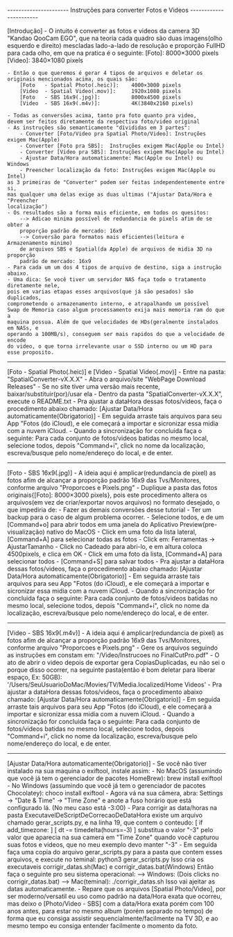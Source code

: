---------------------- Instruções para converter Fotos e Videos -----------------------

[Introdução]
	- O intuito é converter as fotos e videos da camera 3D "Kandao QooCam EGO", 
	que na teoria cada quadro são duas imagens(olho esquerdo e direito)
	mescladas lado-a-lado de resolução e proporção FullHD para cada olho, 
	em que na pratica é o seguinte:
	 	[Foto]:  8000×3000 pixels
	 	[Video]: 3840×1080 pixels

	- Então o que queremos é gerar 4 tipos de arquivos e deletar os 
	originais mencionados acima, os quais são:
		[Foto 	- Spatial Photo(.heic)]: 	4000×3000 pixels
		[Video 	- Spatial Video(.mov)]: 	1920x1080 pixels
		[Foto 	- SBS 16x9(.jpg)]: 			8000x4500 pixels
		[Video 	- SBS 16x9(.m4v)]: 			4K(3840x2160 pixels)

	- Todas as conversões acima, tanto pra foto quanto pra video,
	devem ser feitos diretamente da respectiva foto/video original
	- As instruções são semanticamente "divididas em 3 partes":
		- Converter [Foto/Video pra Spatial Photo/Video]: Instruções exigem Mac(Apple)
		- Converter [Foto pra SBS]:  Instruções exigem Mac(Apple ou Intel)
		- Converter [Video pra SBS]: Instruções exigem Mac(Apple ou Intel)
		- Ajustar Data/Hora automaticamente: Mac(Apple ou Intel) ou Windows
		- Preencher localização da foto: Instruções exigem Mac(Apple ou Intel)
	as 3 primeiras de "Converter" podem ser feitas independentemente entre si,
	mas qualquer uma delas exige as duas ultimas ("Ajustar Data/Hora e "Preencher 
	localização")
	- Os resultados são a forma mais eficiente, em todos os quesitos:
		--> Adicao minima possível de redundancia de pixels afim de se obter a 
		proporção padrão de mercado: 16x9
		--> Conversão para formatos mais eficientes(leitura e Armazenamento minimo)
		de arquivos SBS e Spatial(da Apple) de arquivos de midia 3D na proporção 
		padrão de mercado: 16x9
	- Para cada um um dos 4 tipos de arquivo de destino, siga a instrução abaixo.
	- Uma dica: Se você tiver um servidor NAS faça todo o tratamento diretamente nele,
    pois em varias etapas esses arquivos(que já são pesados) são duplicados,
    comprometendo o armazenamento interno, e atrapalhando um possível 
    Swap de Memoria caso algum processamento exija mais memoria ram do que a 
    maquina possua. Além de que velocidades de HDs(geralmente instalados em NASs, e
    operando a 100MB/s), conseguem ser mais rapidos do que a velocidade de encode
    do video, o que torna irrelevante usar o SSD interno ou um HD para esse proposito.
    	

_______________________________________________________________________________________

[Foto - Spatial Photo(.heic)] e [Video - Spatial Video(.mov)]
	- Entre na pasta:
		"SpatialConverter-vX.X.X"
	- Abra o arquivo/site "WebPage Download Releases"
	- Se no site tiver uma versão mais recente, baixar/substituir(por)/usar ela
	- Dentro da pasta "SpatialConverter-vX.X.X", execute o README.txt
    - Pra ajustar a dataHora dessas fotos/videos, faça o procedimento abaixo chamado:
    	[Ajustar Data/Hora automaticamente(Obrigatorio)]
	- Em seguida arraste tais arquivos para seu App "Fotos (do iCloud), e ele 
	começará a importar e sicronizar essa midia com a nuvem iCloud.
	- Quando a sincronização for concluida faça o seguinte: Para cada conjunto de 
	fotos/videos batidas no mesmo local, selecione todos, depois "Command+i", 
	click no nome da localização, escreva/busque pelo nome/endereço do local, 
	e de enter.

_______________________________________________________________________________________

[Foto - SBS 16x9(.jpg)]
	- A ideia aqui é amplicar(redundancia de pixel) as fotos afim de alcançar a 
	proporção padrão 16x9 das Tvs/Monitores, conforme arquivo "Proporcoes e Pixels.png"
	- Duplique a pasta das fotos originais{[Foto]: 8000×3000 pixels}, 
	pois este procedimento altera os arquivos(em vez de criar/exportar novos arquivos)
	no formato desejado, o que impediria de: 
		- Fazer as demais conversões desse tutorial
		- Ter um backup para o caso de algum problema ocorrer.
	- Selecione todos, e de um [Command+o] para abrir todos em uma janela do
	Aplicativo Preview(pre-visualização) nativo do MacOS
	- Click em uma foto da lista lateral, [Command+A] para selecionar todas as fotos
	- Click em: Ferramentas -> AjustarTamanho
	- Click no Cadeado para abri-lo, e em altura coloca 4500pixels, e clica em OK
	- Click em uma foto da lista, [Command+A] para selecionar todos
	- [Command+S] para salvar todos
    - Pra ajustar a dataHora dessas fotos/videos, faça o procedimento abaixo chamado:
    	[Ajustar Data/Hora automaticamente(Obrigatorio)]
	- Em seguida arraste tais arquivos para seu App "Fotos (do iCloud), e ele 
	começará a importar e sicronizar essa midia com a nuvem iCloud.
	- Quando a sincronização for concluida faça o seguinte: Para cada conjunto de 
	fotos/videos batidas no mesmo local, selecione todos, depois "Command+i", 
	click no nome da localização, escreva/busque pelo nome/endereço do local, 
	e de enter.

_______________________________________________________________________________________

[Video - SBS 16x9(.m4v)]
	- A ideia aqui é amplicar(redundancia de pixel) as fotos afim de alcançar a 
	proporção padrão 16x9 das Tvs/Monitores, conforme arquivo "Proporcoes e Pixels.png"
	- Gere os arquivos seguindo as instruções em constam em:
	"/Video/Instrucoes no FinalCutPro.pdf"
	- O ato de abrir o video depois de exportar gera CopiasDuplicadas, eu não sei o
	porque disso ocorrer, na seguinte pasta(então é bom deletar para liberar espaço, 
	Ex: 50GB):
		'/Users/SeuUsuarioDoMac/Movies/TV/Media.localized/Home Videos'
    - Pra ajustar a dataHora dessas fotos/videos, faça o procedimento abaixo chamado:
    	[Ajustar Data/Hora automaticamente(Obrigatorio)]
	- Em seguida arraste tais arquivos para seu App "Fotos (do iCloud), e ele 
	começará a importar e sicronizar essa midia com a nuvem iCloud.
	- Quando a sincronização for concluida faça o seguinte: Para cada conjunto de 
	fotos/videos batidas no mesmo local, selecione todos, depois "Command+i", 
	click no nome da localização, escreva/busque pelo nome/endereço do local, 
	e de enter.
        
_______________________________________________________________________________________

[Ajustar Data/Hora automaticamente(Obrigatorio)]
	- Se você não tiver instalado na sua maquina o exiftool, instale assim:
		- No MacOS (assumindo que você já tem o gerenciador de pacotes HomeBrew):
			brew install exiftool
		- No Windows (assumindo que você já tem o gerenciador de pacotes Chocolatey):
			choco install exiftool
	- Agora vá na sua câmera, abra: Settings -> "Date & Time" -> "Time Zone"
	e anote a fuso horário que está configurado lá. (No meu caso está -3:00)
	- Para corrigir as data/horas na pasta ExecutavelDeScriptDeCorrecaoDeDataHora
	existe um arquivo chamado gerar_scripts.py, e na linha 19, que contem o conteudo:
		[ if add_timezone: 					]
	    [ 	dt -= timedelta(hours=-3)   	]
	substitua o valor "-3" pelo valor que aparecia na sua camera em "Time Zone"
	quando você capturou suas fotos e videos, que no meu exemplo devo manter "-3"
	- Em seguida faça uma copia do arquivo gerar_scripts.py para a pasta que contem
    esses arquivos, e execute no teminal:
    	python3 gerar_scripts.py
    Isso cria os executaveis corrigir_datas.sh(Mac) e corrigir_datas.bat(Windows)
    Então faça o seguinte pro seu sistema operacional:
    	--> Windows: 		(Dois clicks no corrigir_datas.bat)
		--> Mac(teminal): 	./corrigir_datas.sh
	Isso vai ajeitar as datas automaticamente.
	- Repare que os arquivos [Spatial Photo/Video], por ser moderno/versatil eu
	uso como padrão na data/Hora exata que ocorreu, mas deixo o [Photo/Video - SBS]
	com a data/Hora exata porém com 100 anos antes, para estar no mesmo album 
	(porém separado no tempo) de forma que eu consiga assistir 
	sequencialmente/facilmente na TV 3D, e ao mesmo tempo eu consiga entender
	facilmente o momento da foto.

